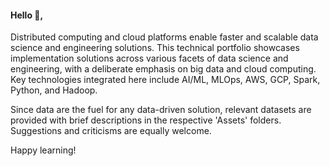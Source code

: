 #### Hello 👋,

Distributed computing and cloud platforms enable faster and scalable data science and engineering solutions. This technical portfolio showcases implementation solutions across various facets of data science and engineering, with a deliberate emphasis on big data and cloud computing. Key technologies integrated here include AI/ML, MLOps, AWS, GCP, Spark, Python, and Hadoop.

Since data are the fuel for any data-driven solution, relevant datasets are provided with brief descriptions in the respective 'Assets' folders. Suggestions and criticisms are equally welcome.

Happy learning!



<!--
**manoharkaranth/manoharkaranth** is a ✨ _special_ ✨ repository because its `README.md` (this file) appears on your GitHub profile.

Here are some ideas to get you started:

- 🔭 I’m currently working on ...
- 🌱 I’m currently learning ...
- 👯 I’m looking to collaborate on ...
- 🤔 I’m looking for help with ...
- 💬 Ask me about ...
- 📫 How to reach me: ...
- 😄 Pronouns: ...
- ⚡ Fun fact: ...
-->
